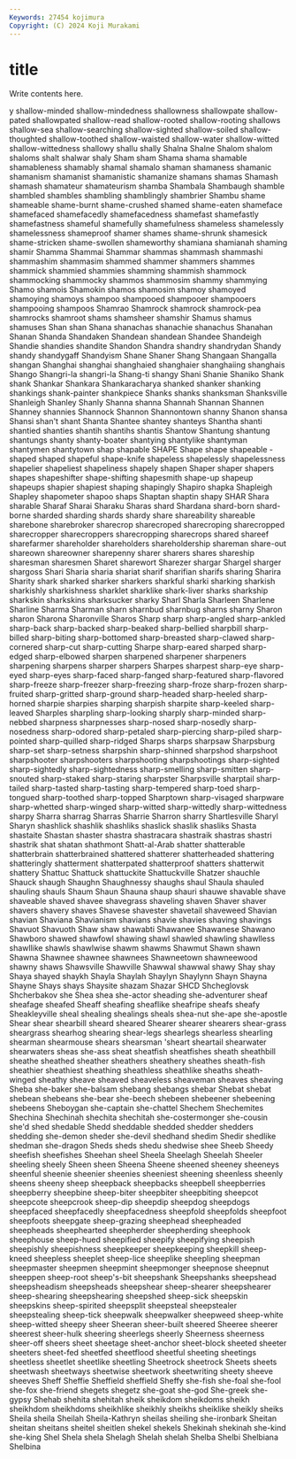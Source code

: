 ```yaml
---
Keywords: 27454 kojimura
Copyright: (C) 2024 Koji Murakami
---
```


# title

Write contents here.



y shallow-minded shallow-mindedness shallowness shallowpate shallow-pated
shallowpated shallow-read shallow-rooted shallow-rooting shallows shallow-sea shallow-searching shallow-sighted shallow-soiled shallow-thoughted
shallow-toothed shallow-waisted shallow-water shallow-witted shallow-wittedness shallowy shallu shally Shalna Shalne
Shalom shalom shaloms shalt shalwar shaly Sham sham Shama shama
shamable shamableness shamably shamal shamalo shaman shamaness shamanic shamanism shamanist
shamanistic shamanize shamans shamas Shamash shamash shamateur shamateurism shamba Shambala
Shambaugh shamble shambled shambles shambling shamblingly shambrier Shambu shame shameable
shame-burnt shame-crushed shamed shame-eaten shameface shamefaced shamefacedly shamefacedness shamefast shamefastly
shamefastness shameful shamefully shamefulness shameless shamelessly shamelessness shameproof shamer shames
shame-shrunk shamesick shame-stricken shame-swollen shameworthy shamiana shamianah shaming shamir Shamma
Shammai Shammar shammas shammash shammashi shammashim shammasim shammed shammer shammers
shammes shammick shammied shammies shamming shammish shammock shammocking shammocky shammos
shammosim shammy shammying Shamo shamois Shamokin shamos shamosim shamoy shamoyed
shamoying shamoys shampoo shampooed shampooer shampooers shampooing shampoos Shamrao Shamrock
shamrock shamrock-pea shamrocks shamroot shams shamsheer shamshir Shamus shamus shamuses
Shan shan Shana shanachas shanachie shanachus Shanahan Shanan Shanda Shandaken
Shandean shandean Shandee Shandeigh Shandie shandies shandite Shandon Shandra shandry
shandrydan Shandy shandy shandygaff Shandyism Shane Shaner Shang Shangaan Shangalla
shangan Shanghai shanghai shanghaied shanghaier shanghaiing shanghais Shango Shangri-la shangri-la
Shang-ti shangy Shani Shanie Shaniko Shank shank Shankar Shankara Shankaracharya
shanked shanker shanking shankings shank-painter shankpiece Shanks shanks shanksman Shanksville
Shanleigh Shanley Shanly Shanna shanna Shannah Shannan Shannen Shanney shannies
Shannock Shannon Shannontown shanny Shanon shansa Shansi shan't shant Shanta
Shantee shantey shanteys Shantha shanti shantied shanties shantih shantihs shantis
Shantow Shantung shantung shantungs shanty shanty-boater shantying shantylike shantyman shantymen
shantytown shap shapable SHAPE Shape shape shapeable -shaped shaped shapeful
shape-knife shapeless shapelessly shapelessness shapelier shapeliest shapeliness shapely shapen Shaper
shaper shapers shapes shapeshifter shape-shifting shapesmith shape-up shapeup shapeups shapier
shapiest shaping shapingly Shapiro shapka Shapleigh Shapley shapometer shapoo shaps
Shaptan shaptin shapy SHAR Shara sharable Sharaf Sharai Sharaku Sharas
shard Shardana shard-born shard-borne sharded sharding shards shardy share shareability
shareable sharebone sharebroker sharecrop sharecroped sharecroping sharecropped sharecropper sharecroppers sharecropping
sharecrops shared shareef sharefarmer shareholder shareholders shareholdership shareman share-out shareown
shareowner sharepenny sharer sharers shares shareship sharesman sharesmen Sharet sharewort
Sharezer shargar Shargel sharger shargoss Shari Sharia sharia shariat sharif
sharifian sharifs sharing Sharira Sharity shark sharked sharker sharkers sharkful
sharki sharking sharkish sharkishly sharkishness sharklet sharklike shark-liver sharks sharkship
sharkskin sharkskins sharksucker sharky Sharl Sharla Sharleen Sharlene Sharline Sharma
Sharman sharn sharnbud sharnbug sharns sharny Sharon sharon Sharona Sharonville
Sharos Sharp sharp sharp-angled sharp-ankled sharp-back sharp-backed sharp-beaked sharp-bellied sharpbill
sharp-billed sharp-biting sharp-bottomed sharp-breasted sharp-clawed sharp-cornered sharp-cut sharp-cutting Sharpe sharp-eared
sharped sharp-edged sharp-elbowed sharpen sharpened sharpener sharpeners sharpening sharpens sharper
sharpers Sharpes sharpest sharp-eye sharp-eyed sharp-eyes sharp-faced sharp-fanged sharp-featured sharp-flavored
sharp-freeze sharp-freezer sharp-freezing sharp-froze sharp-frozen sharp-fruited sharp-gritted sharp-ground sharp-headed sharp-heeled
sharp-horned sharpie sharpies sharping sharpish sharpite sharp-keeled sharp-leaved Sharples sharpling
sharp-looking sharply sharp-minded sharp-nebbed sharpness sharpnesses sharp-nosed sharp-nosedly sharp-nosedness sharp-odored
sharp-petaled sharp-piercing sharp-piled sharp-pointed sharp-quilled sharp-ridged Sharps sharps sharpsaw Sharpsburg
sharp-set sharp-setness sharpshin sharp-shinned sharpshod sharpshoot sharpshooter sharpshooters sharpshooting sharpshootings
sharp-sighted sharp-sightedly sharp-sightedness sharp-smelling sharp-smitten sharp-snouted sharp-staked sharp-staring sharpster Sharpsville
sharptail sharp-tailed sharp-tasted sharp-tasting sharp-tempered sharp-toed sharp-tongued sharp-toothed sharp-topped Sharptown
sharp-visaged sharpware sharp-whetted sharp-winged sharp-witted sharp-wittedly sharp-wittedness sharpy Sharra sharrag
Sharras Sharrie Sharron sharry Shartlesville Sharyl Sharyn shashlick shashlik shashliks
shaslick shaslik shasliks Shasta shastaite Shastan shaster shastra shastracara shastraik
shastras shastri shastrik shat shatan shathmont Shatt-al-Arab shatter shatterable shatterbrain
shatterbrained shattered shatterer shatterheaded shattering shatteringly shatterment shatterpated shatterproof shatters
shatterwit shattery Shattuc Shattuck shattuckite Shattuckville Shatzer shauchle Shauck shaugh
Shaughn Shaughnessy shaughs shaul Shaula shauled shauling shauls Shaum Shaun
Shauna shaup shauri shauwe shavable shave shaveable shaved shavee shavegrass
shaveling shaven Shaver shaver shavers shavery shaves Shavese shavester shavetail
shaveweed Shavian shavian Shaviana Shavianism shavians shavie shavies shaving shavings
Shavuot Shavuoth Shaw shaw shawabti Shawanee Shawanese Shawano Shawboro shawed
shawfowl shawing shawl shawled shawling shawlless shawllike shawls shawlwise shawm
shawms Shawmut Shawn shawn Shawna Shawnee shawnee shawnees Shawneetown shawneewood
shawny shaws Shawsville Shawville Shawwal shawwal shawy Shay shay Shaya
shayed shaykh Shayla Shaylah Shaylyn Shaylynn Shayn Shayna Shayne Shays
shays Shaysite shazam Shazar SHCD Shcheglovsk Shcherbakov she Shea shea
she-actor sheading she-adventurer sheaf sheafage sheafed Sheaff sheafing sheaflike sheafripe
sheafs sheafy Sheakleyville sheal shealing shealings sheals shea-nut she-ape she-apostle
Shear shear shearbill sheard sheared Shearer shearer shearers shear-grass sheargrass
shearhog shearing shear-legs shearlegs shearless shearling shearman shearmouse shears shearsman
'sheart sheartail shearwater shearwaters sheas she-ass sheat sheatfish sheatfishes sheath
sheathbill sheathe sheathed sheather sheathers sheathery sheathes sheath-fish sheathier sheathiest
sheathing sheathless sheathlike sheaths sheath-winged sheathy sheave sheaved sheaveless sheaveman
sheaves sheaving Sheba she-baker she-balsam shebang shebangs shebar Shebat shebat
shebean shebeans she-bear she-beech shebeen shebeener shebeening shebeens Sheboygan she-captain
she-chattel Shechem Shechemites Shechina Shechinah shechita shechitah she-costermonger she-cousin she'd
shed shedable Shedd sheddable shedded shedder shedders shedding she-demon sheder
she-devil shedhand shedim Shedir shedlike shedman she-dragon Sheds sheds shedu
shedwise shee Sheeb Sheedy sheefish sheefishes Sheehan sheel Sheela Sheelagh
Sheelah Sheeler sheeling sheely Sheen sheen Sheena Sheene sheened sheeney
sheeneys sheenful sheenie sheenier sheenies sheeniest sheening sheenless sheenly sheens
sheeny sheep sheepback sheepbacks sheepbell sheepberries sheepberry sheepbine sheep-biter sheepbiter
sheepbiting sheepcot sheepcote sheepcrook sheep-dip sheepdip sheepdog sheepdogs sheepfaced sheepfacedly
sheepfacedness sheepfold sheepfolds sheepfoot sheepfoots sheepgate sheep-grazing sheephead sheepheaded sheepheads
sheephearted sheepherder sheepherding sheephook sheephouse sheep-hued sheepified sheepify sheepifying sheepish
sheepishly sheepishness sheepkeeper sheepkeeping sheepkill sheep-kneed sheepless sheeplet sheep-lice sheeplike
sheepling sheepman sheepmaster sheepmen sheepmint sheepmonger sheepnose sheepnut sheeppen sheep-root
sheep's-bit sheepshank Sheepshanks sheepshead sheepsheadism sheepsheads sheepshear sheep-shearer sheepshearer sheep-shearing
sheepshearing sheepshed sheep-sick sheepskin sheepskins sheep-spirited sheepsplit sheepsteal sheepstealer sheepstealing
sheep-tick sheepwalk sheepwalker sheepweed sheep-white sheep-witted sheepy sheer Sheeran sheer-built
sheered Sheeree sheerer sheerest sheer-hulk sheering sheerlegs sheerly Sheerness sheerness
sheer-off sheers sheet sheetage sheet-anchor sheet-block sheeted sheeter sheeters sheet-fed
sheetfed sheetflood sheetful sheeting sheetings sheetless sheetlet sheetlike sheetling Sheetrock
sheetrock Sheets sheets sheetwash sheetways sheetwise sheetwork sheetwriting sheety sheeve
sheeves Sheff Sheffie Sheffield sheffield Sheffy she-fish she-foal she-fool she-fox
she-friend shegets shegetz she-goat she-god She-greek she-gypsy Shehab shehita shehitah
sheik sheikdom sheikdoms sheikh sheikhdom sheikhdoms sheikhlike sheikhly sheikhs sheiklike
sheikly sheiks Sheila sheila Sheilah Sheila-Kathryn sheilas sheiling she-ironbark Sheitan
sheitan sheitans sheitel sheitlen shekel shekels Shekinah shekinah she-kind she-king
Shel Shela shela Shelagh Shelah shelah Shelba Shelbi Shelbiana Shelbina
